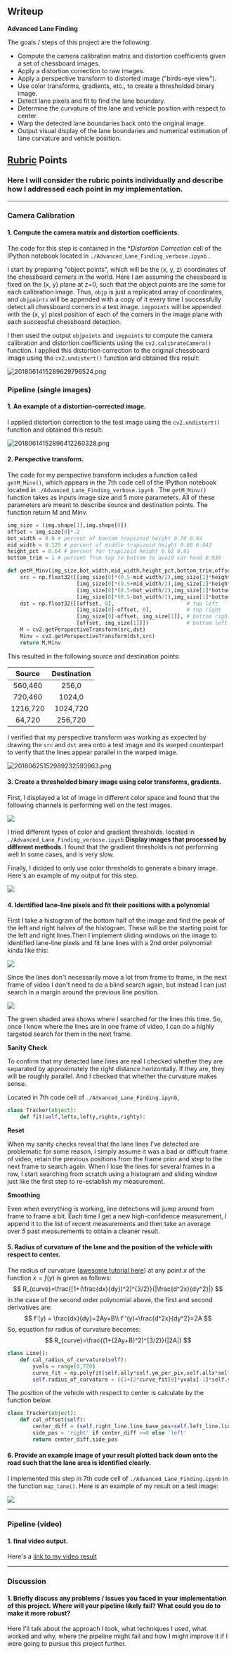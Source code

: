 ## Writeup

**Advanced Lane Finding**

The goals / steps of this project are the following:

* Compute the camera calibration matrix and distortion coefficients given a set of chessboard images.
* Apply a distortion correction to raw images.
* Apply a perspective transform to distorted image ("birds-eye view").
* Use color transforms, gradients, etc., to create a thresholded binary image.
* Detect lane pixels and fit to find the lane boundary.
* Determine the curvature of the lane and vehicle position with respect to center.
* Warp the detected lane boundaries back onto the original image.
* Output visual display of the lane boundaries and numerical estimation of lane curvature and vehicle position.

## [Rubric](https://review.udacity.com/#!/rubrics/571/view) Points

### Here I will consider the rubric points individually and describe how I addressed each point in my implementation.  

---

### Camera Calibration

#### 1. Compute the camera matrix and distortion coefficients. 

The code for this step is contained in the **Distortion Correction* cell of the IPython notebook located in `./Advanced_Lane_Finding_verbose.ipynb` .  

I start by preparing "object points", which will be the (x, y, z) coordinates of the chessboard corners in the world. Here I am assuming the chessboard is fixed on the (x, y) plane at z=0, such that the object points are the same for each calibration image.  Thus, `objp` is just a replicated array of coordinates, and `objpoints` will be appended with a copy of it every time I successfully detect all chessboard corners in a test image.  `imgpoints` will be appended with the (x, y) pixel position of each of the corners in the image plane with each successful chessboard detection.  

I then used the output `objpoints` and `imgpoints` to compute the camera calibration and distortion coefficients using the `cv2.calibrateCamera()` function.  I applied this distortion correction to the original chessboard image using the `cv2.undistort()` function and obtained this result: 

![2018061415289629796524.png](http://p37mg8cnp.bkt.clouddn.com/2018061415289629796524.png)

### Pipeline (single images)

#### 1. An example of a distortion-corrected image.

I applied distortion correction to the test image using the `cv2.undistort()` function and obtained this result: 

![20180614152896412260328.png](http://p37mg8cnp.bkt.clouddn.com/20180614152896412260328.png)



#### 2. Perspective transform.

The code for my perspective transform includes a function called `getM_Minv()`, which appears in the 7th code cell of the IPython notebook located in `./Advanced_Lane_Finding_verbose.ipynb` .  The `getM_Minv()` function takes as inputs image size and 5 more parameters. All of these parameters are meant to describe source and destination points. The function return M and Minv.

```python
img_size = (img.shape[1],img.shape[0])
offset = img_size[0]*.2
bot_width = 0.9 # percent of bootom trapizoid height 0.76 0.62
mid_width = 0.125 # percent of middle trapizoid height 0.08 0.043
height_pct = 0.64 # percent for trapizoid height 0.62 0.61
bottom_trim = 1 # percent from top to bottom to avoid car hood 0.935 

def getM_Minv(img_size,bot_width,mid_width,height_pct,bottom_trim,offset):
    src = np.float32([[img_size[0]*(0.5-mid_width/2),img_size[1]*height_pct],  
                      [img_size[0]*(0.5+mid_width/2),img_size[1]*height_pct],  
                      [img_size[0]*(0.5+bot_width/2),img_size[1]*bottom_trim], 
                      [img_size[0]*(0.5-bot_width/2),img_size[1]*bottom_trim]])
    dst = np.float32([[offset, 0],                       # top left
                      [img_size[0]-offset, 0],           # top right
                      [img_size[0]-offset, img_size[1]], # bottom right
                      [offset, img_size[1]]])            # bottom left
    M = cv2.getPerspectiveTransform(src,dst)
    Minv = cv2.getPerspectiveTransform(dst,src)
    return M,Minv
```

This resulted in the following source and destination points:

|  Source  | Destination |
| :------: | :---------: |
| 560,460  |    256,0    |
| 720,460  |   1024,0    |
| 1216,720 |  1024,720   |
|  64,720  |   256,720   |

I verified that my perspective transform was working as expected by drawing the `src` and `dst` area onto a test image and its warped counterpart to verify that the lines appear parallel in the warped image.

![20180625152989232593963.png](http://p37mg8cnp.bkt.clouddn.com/github/md/warped.png)

#### 3. Create a thresholded binary image using color transforms, gradients.

First, I displayed a lot of image in different color space and found that the following channels is performing well on the test images.

![](http://p37mg8cnp.bkt.clouddn.com/github/md/color.png)

I tried different types of color and gradient thresholds. located in `./Advanced_Lane_Finding_verbose.ipynb` **Display images that processed by different methods**. I found that the gradient thresholds is not performing well  In some cases, and is very slow.

Finally, I dicided to only use color thresholds to generate a binary image.  Here's an example of my output for this step.

![](http://p37mg8cnp.bkt.clouddn.com/github/md/thresh.png)

#### 4.  Identified lane-line pixels and fit their positions with a polynomial

First I take a histogram of the bottom half of the image and find the peak of the left and right halves of the histogram. These will be the starting point for the left and right lines.Then I implement sliding windows on the image to identified lane-line pixels and fit lane lines with a 2nd order polynomial kinda like this:

![](http://p37mg8cnp.bkt.clouddn.com/github/md/slidingwindow.png)

Since the lines don't necessarily move a lot from frame to frame, in the next frame of video I don't need to do a blind search again, but instead I can just search in a margin around the previous line position. 

![](http://p37mg8cnp.bkt.clouddn.com/github/md/skipslid.png)

The green shaded area shows where I searched for the lines this time. So, once I know where the lines are in one frame of video, I can do a highly targeted search for them in the next frame.

**Sanity Check**

To confirm that my detected lane lines are real I checked whether they are separated by approximately the right distance horizontally. If they are, they will be roughly parallel. And I checked that whether the curvature makes sense.

Located in 7th code cell of `./Advanced_Lane_Finding.ipynb`, 

```python
class Tracker(object):
	def fit(self,leftx,lefty,rightx,righty):
```
**Reset**

When my sanity checks reveal that the lane lines I've detected are problematic for some reason, I simply assume it was a bad or difficult frame of video, retain the previous positions from the frame prior and step to the next frame to search again. When I lose the lines for several frames in a row, I start searching from scratch using a histogram and sliding window just like the first step to re-establish my measurement.

**Smoothing**

Even when everything is working, line detections will jump around from frame to frame a bit. Each time I get a new high-confidence measurement, I append it to the list of recent measurements and then take an average over *5* past measurements to obtain a cleaner result.

#### 5.  Radius of curvature of the lane and the position of the vehicle with respect to center.

The radius of curvature ([awesome tutorial here](http://www.intmath.com/applications-differentiation/8-radius-curvature.php)) at any point $x$ of the function $x = f(y)$ is given as follows:
$$
R_{curve}=\frac{[1+(\frac{dx}{dy})^2]^{3/2}}{|\frac{d^2x}{dy^2}|}
$$
In the case of the second order polynomial above, the first and second derivatives are:
$$
f'(y) = \frac{dx}{dy}=2Ay+B\\
f''(y)=\frac{d^2x}{dy^2}=2A
$$
So, equation for radius of curvature becomes:
$$
R_{curve}=\frac{(1+(2Ay+B)^2)^{3/2}}{|2A|}
$$

```python
class Line():
    def cal_radius_of_curvature(self):
        yvals = range(0,720)
        curve_fit = np.polyfit(self.ally*self.ym_per_pix,self.allx*self.xm_per_pix,2)
        self.radius_of_curvature = ((1+(2*curve_fit[0]*yvals[-1]*self.ym_per_pix+curve_fit[1])**2)**1.5)/np.absolute(2*curve_fit[0])
```

The position of the vehicle with respect to center is calculate by the function below.

~~~python
class Tracker(object):
    def cal_offset(self):
        center_diff = (self.right_line.line_base_pos+self.left_line.line_base_pos)/2
        side_pos = 'right' if center_diff >=0 else 'left'
        return center_diff,side_pos
~~~
#### 6. Provide an example image of your result plotted back down onto the road such that the lane area is identified clearly.

I implemented this step in 7th code cell of `./Advanced_Lane_Finding.ipynb` in the function `map_lane()`.  Here is an example of my result on a test image:

![](http://p37mg8cnp.bkt.clouddn.com/github/md/result.png)

---

### Pipeline (video)

#### 1. final video output. 

Here's a [link to my video result](./project_video.mp4)

---

### Discussion

#### 1. Briefly discuss any problems / issues you faced in your implementation of this project.  Where will your pipeline likely fail?  What could you do to make it more robust?

Here I'll talk about the approach I took, what techniques I used, what worked and why, where the pipeline might fail and how I might improve it if I were going to pursue this project further.  

